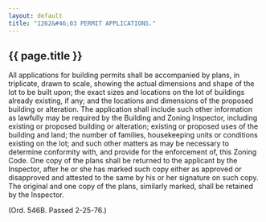 ```yaml
---
layout: default 
title: "1262&#46;03 PERMIT APPLICATIONS."
---
```


{{ page.title }}
----------------

All applications for building permits shall be accompanied by plans, in
triplicate, drawn to scale, showing the actual dimensions and shape of
the lot to be built upon; the exact sizes and locations on the lot of
buildings already existing, if any; and the locations and dimensions of
the proposed building or alteration. The application shall include such
other information as lawfully may be required by the Building and Zoning
Inspector, including existing or proposed building or alteration;
existing or proposed uses of the building and land; the number of
families, housekeeping units or conditions existing on the lot; and such
other matters as may be necessary to determine conformity with, and
provide for the enforcement of, this Zoning Code. One copy of the plans
shall be returned to the applicant by the Inspector, after he or she has
marked such copy either as approved or disapproved and attested to the
same by his or her signature on such copy. The original and one copy of
the plans, similarly marked, shall be retained by the Inspector.

(Ord. 546B. Passed 2-25-76.)
